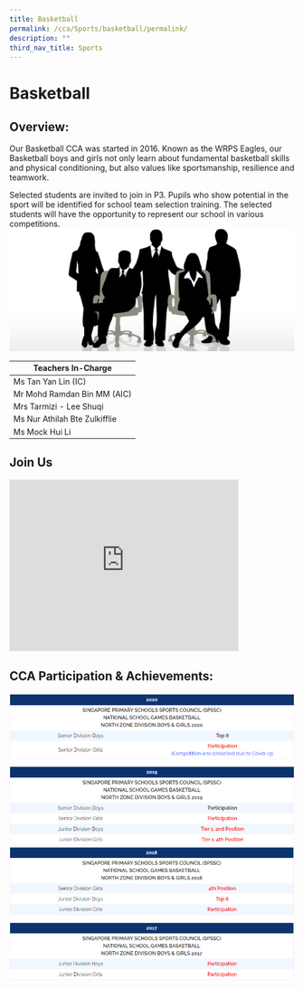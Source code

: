 ```yaml
---
title: Basketball
permalink: /cca/Sports/basketball/permalink/
description: ""
third_nav_title: Sports
---
```

Basketball
==========

Overview:
---------

Our Basketball CCA was started in 2016. Known as the WRPS Eagles, our Basketball boys and girls not only learn about fundamental basketball skills and physical conditioning, but also values like sportsmanship, resilience and teamwork.

  

Selected students are invited to join in P3. Pupils who show potential in the sport will be identified for school team selection training. The selected students will have the opportunity to represent our school in various competitions.
![](/images/staff.jpg)

| Teachers In-Charge |
| --- |
| Ms Tan Yan Lin (IC) |
| Mr Mohd Ramdan Bin MM (AIC) |
| Mrs Tarmizi - Lee Shuqi |
| Ms Nur Athilah Bte Zulkifflie |
| Ms Mock Hui Li |

Join Us
-------
<iframe width="405" height="303" src="https://www.youtube.com/embed/GQKCgcK_5Sk" title="Basketball Recruitment" frameborder="0" allow="accelerometer; autoplay; clipboard-write; encrypted-media; gyroscope; picture-in-picture" allowfullscreen></iframe>

CCA Participation & Achievements:
---------------------------------
![](/images/basketball1.png)
![](/images/basketball2.png)